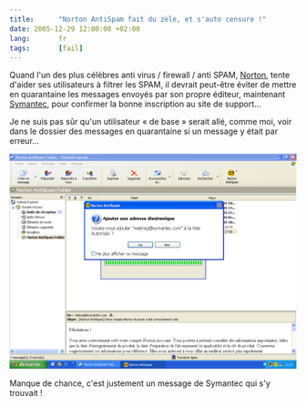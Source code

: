 ```yaml
--- 
title:      "Norton AntiSpam fait du zèle, et s'auto censure !" 
date: 2005-12-29 12:00:00 +02:00
lang:       fr 
tags:       [fail]
---
```


Quand l'un des plus célèbres anti virus / firewall / anti SPAM, [Norton](http://www.symantec.com/region/fr/product/nis_index.html), tente d'aider ses utilisateurs à filtrer les SPAM, il devrait peut-être éviter de mettre en quarantaine les messages envoyés par son propre éditeur, maintenant [Symantec](http://www.symantec.com/region/fr/), pour confirmer la bonne inscription au site de support…

Je ne suis pas sûr qu'un utilisateur « de base » serait allé, comme moi, voir dans le dossier des messages en quarantaine si un message y était par erreur…

![](NortonAntiSPAM.png)

Manque de chance, c'est justement un message de Symantec qui s'y trouvait !
